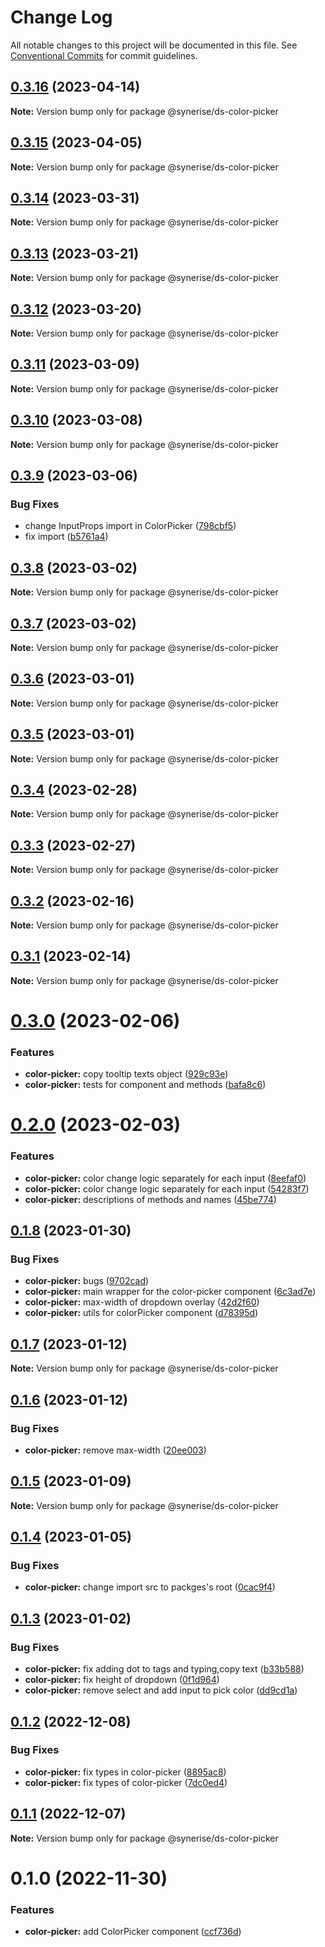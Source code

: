# Change Log

All notable changes to this project will be documented in this file.
See [Conventional Commits](https://conventionalcommits.org) for commit guidelines.

## [0.3.16](https://github.com/Synerise/synerise-design/compare/@synerise/ds-color-picker@0.3.15...@synerise/ds-color-picker@0.3.16) (2023-04-14)

**Note:** Version bump only for package @synerise/ds-color-picker





## [0.3.15](https://github.com/Synerise/synerise-design/compare/@synerise/ds-color-picker@0.3.14...@synerise/ds-color-picker@0.3.15) (2023-04-05)

**Note:** Version bump only for package @synerise/ds-color-picker





## [0.3.14](https://github.com/Synerise/synerise-design/compare/@synerise/ds-color-picker@0.3.13...@synerise/ds-color-picker@0.3.14) (2023-03-31)

**Note:** Version bump only for package @synerise/ds-color-picker





## [0.3.13](https://github.com/Synerise/synerise-design/compare/@synerise/ds-color-picker@0.3.12...@synerise/ds-color-picker@0.3.13) (2023-03-21)

**Note:** Version bump only for package @synerise/ds-color-picker





## [0.3.12](https://github.com/Synerise/synerise-design/compare/@synerise/ds-color-picker@0.3.11...@synerise/ds-color-picker@0.3.12) (2023-03-20)

**Note:** Version bump only for package @synerise/ds-color-picker





## [0.3.11](https://github.com/Synerise/synerise-design/compare/@synerise/ds-color-picker@0.3.10...@synerise/ds-color-picker@0.3.11) (2023-03-09)

**Note:** Version bump only for package @synerise/ds-color-picker





## [0.3.10](https://github.com/Synerise/synerise-design/compare/@synerise/ds-color-picker@0.3.9...@synerise/ds-color-picker@0.3.10) (2023-03-08)

**Note:** Version bump only for package @synerise/ds-color-picker





## [0.3.9](https://github.com/Synerise/synerise-design/compare/@synerise/ds-color-picker@0.3.8...@synerise/ds-color-picker@0.3.9) (2023-03-06)


### Bug Fixes

* change InputProps import in ColorPicker ([798cbf5](https://github.com/Synerise/synerise-design/commit/798cbf5710f1f564910f0dd5f459bc0408187d80))
* fix import ([b5761a4](https://github.com/Synerise/synerise-design/commit/b5761a4beea1436903552fc0f4fa0f2424448b63))





## [0.3.8](https://github.com/Synerise/synerise-design/compare/@synerise/ds-color-picker@0.3.7...@synerise/ds-color-picker@0.3.8) (2023-03-02)

**Note:** Version bump only for package @synerise/ds-color-picker





## [0.3.7](https://github.com/Synerise/synerise-design/compare/@synerise/ds-color-picker@0.3.6...@synerise/ds-color-picker@0.3.7) (2023-03-02)

**Note:** Version bump only for package @synerise/ds-color-picker





## [0.3.6](https://github.com/Synerise/synerise-design/compare/@synerise/ds-color-picker@0.3.4...@synerise/ds-color-picker@0.3.6) (2023-03-01)

**Note:** Version bump only for package @synerise/ds-color-picker





## [0.3.5](https://github.com/Synerise/synerise-design/compare/@synerise/ds-color-picker@0.3.4...@synerise/ds-color-picker@0.3.5) (2023-03-01)

**Note:** Version bump only for package @synerise/ds-color-picker





## [0.3.4](https://github.com/Synerise/synerise-design/compare/@synerise/ds-color-picker@0.3.3...@synerise/ds-color-picker@0.3.4) (2023-02-28)

**Note:** Version bump only for package @synerise/ds-color-picker





## [0.3.3](https://github.com/Synerise/synerise-design/compare/@synerise/ds-color-picker@0.3.2...@synerise/ds-color-picker@0.3.3) (2023-02-27)

**Note:** Version bump only for package @synerise/ds-color-picker





## [0.3.2](https://github.com/Synerise/synerise-design/compare/@synerise/ds-color-picker@0.3.1...@synerise/ds-color-picker@0.3.2) (2023-02-16)

**Note:** Version bump only for package @synerise/ds-color-picker





## [0.3.1](https://github.com/Synerise/synerise-design/compare/@synerise/ds-color-picker@0.3.0...@synerise/ds-color-picker@0.3.1) (2023-02-14)

**Note:** Version bump only for package @synerise/ds-color-picker





# [0.3.0](https://github.com/Synerise/synerise-design/compare/@synerise/ds-color-picker@0.2.0...@synerise/ds-color-picker@0.3.0) (2023-02-06)


### Features

* **color-picker:** copy tooltip texts object ([929c93e](https://github.com/Synerise/synerise-design/commit/929c93e53e3679e69c44e8ee655b0dbf200ad283))
* **color-picker:** tests for component and methods ([bafa8c6](https://github.com/Synerise/synerise-design/commit/bafa8c6bbf967983fce4a65dc9bbc71a52a72953))





# [0.2.0](https://github.com/Synerise/synerise-design/compare/@synerise/ds-color-picker@0.1.8...@synerise/ds-color-picker@0.2.0) (2023-02-03)


### Features

* **color-picker:** color change logic separately for each input ([8eefaf0](https://github.com/Synerise/synerise-design/commit/8eefaf0b5028b4b916110d554f06b025bd2cdf45))
* **color-picker:** color change logic separately for each input ([54283f7](https://github.com/Synerise/synerise-design/commit/54283f7ab79b0da75ef78e26671a8ad675b04f44))
* **color-picker:** descriptions of methods and names ([45be774](https://github.com/Synerise/synerise-design/commit/45be774dff8bd50b6b201dbfed0a2d1d09a2b1a8))





## [0.1.8](https://github.com/Synerise/synerise-design/compare/@synerise/ds-color-picker@0.1.7...@synerise/ds-color-picker@0.1.8) (2023-01-30)


### Bug Fixes

* **color-picker:** bugs ([9702cad](https://github.com/Synerise/synerise-design/commit/9702cada1d33b94275681b905cba291684cf7732))
* **color-picker:** main wrapper for the color-picker component ([6c3ad7e](https://github.com/Synerise/synerise-design/commit/6c3ad7ea4d1b2a4a089a0494126a2f12962588df))
* **color-picker:** max-width of dropdown overlay ([42d2f60](https://github.com/Synerise/synerise-design/commit/42d2f60a7be3f63d486c8f27029f5602650fe1c7))
* **color-picker:** utils for colorPicker component ([d78395d](https://github.com/Synerise/synerise-design/commit/d78395d29b366f2a3edf06edc83351865e7bb875))





## [0.1.7](https://github.com/Synerise/synerise-design/compare/@synerise/ds-color-picker@0.1.6...@synerise/ds-color-picker@0.1.7) (2023-01-12)

**Note:** Version bump only for package @synerise/ds-color-picker





## [0.1.6](https://github.com/Synerise/synerise-design/compare/@synerise/ds-color-picker@0.1.5...@synerise/ds-color-picker@0.1.6) (2023-01-12)


### Bug Fixes

* **color-picker:** remove max-width ([20ee003](https://github.com/Synerise/synerise-design/commit/20ee003371d8bbbf5405882f6cb166223accb2cd))





## [0.1.5](https://github.com/Synerise/synerise-design/compare/@synerise/ds-color-picker@0.1.4...@synerise/ds-color-picker@0.1.5) (2023-01-09)

**Note:** Version bump only for package @synerise/ds-color-picker





## [0.1.4](https://github.com/Synerise/synerise-design/compare/@synerise/ds-color-picker@0.1.3...@synerise/ds-color-picker@0.1.4) (2023-01-05)


### Bug Fixes

* **color-picker:** change import src to packges's root ([0cac9f4](https://github.com/Synerise/synerise-design/commit/0cac9f4a6fdc99d5dd1c744ece924f5ac3e02bb9))





## [0.1.3](https://github.com/Synerise/synerise-design/compare/@synerise/ds-color-picker@0.1.2...@synerise/ds-color-picker@0.1.3) (2023-01-02)


### Bug Fixes

* **color-picker:** fix adding dot to tags and typing,copy text ([b33b588](https://github.com/Synerise/synerise-design/commit/b33b5882d5d357b745d2b9421c4d30d09c651871))
* **color-picker:** fix height of dropdown ([0f1d964](https://github.com/Synerise/synerise-design/commit/0f1d9647cfd29936c98218f4fd7de9a175dcb3e2))
* **color-picker:** remove select and add input to pick color ([dd9cd1a](https://github.com/Synerise/synerise-design/commit/dd9cd1aba392af05637ee89b51f09ffc59e9c5b7))





## [0.1.2](https://github.com/Synerise/synerise-design/compare/@synerise/ds-color-picker@0.1.1...@synerise/ds-color-picker@0.1.2) (2022-12-08)


### Bug Fixes

* **color-picker:** fix types in color-picker ([8895ac8](https://github.com/Synerise/synerise-design/commit/8895ac80ba7e20b7e3a92afe58e29886f19e6cbf))
* **color-picker:** fix types of color-picker ([7dc0ed4](https://github.com/Synerise/synerise-design/commit/7dc0ed4725162e3eb5d305dbbdd297f65ac6da87))





## [0.1.1](https://github.com/Synerise/synerise-design/compare/@synerise/ds-color-picker@0.1.0...@synerise/ds-color-picker@0.1.1) (2022-12-07)

**Note:** Version bump only for package @synerise/ds-color-picker





# 0.1.0 (2022-11-30)


### Features

* **color-picker:** add ColorPicker component ([ccf736d](https://github.com/Synerise/synerise-design/commit/ccf736d91f143ef22229e66c745ef36bd9d8ac38))
